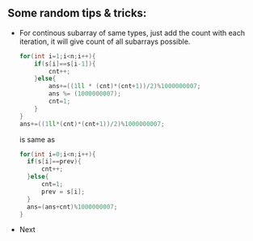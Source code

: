 ## Some random tips & tricks:
- For continous subarray of same types, just add the count with each iteration, it will give count of all subarrays possible.
  ```cpp
  for(int i=1;i<n;i++){
      if(s[i]==s[i-1]){
          cnt++;
      }else{
          ans+=((1ll * (cnt)*(cnt+1))/2)%1000000007;
          ans %= (1000000007);
          cnt=1;
      }
  }
  ans+=((1ll*(cnt)*(cnt+1))/2)%1000000007;
  ```
  is same as
  ```cpp
  for(int i=0;i<n;i++){
    if(s[i]==prev){
        cnt++;
    }else{
        cnt=1;
        prev = s[i];
    }
    ans=(ans+cnt)%1000000007;
  }
  ```
- Next
